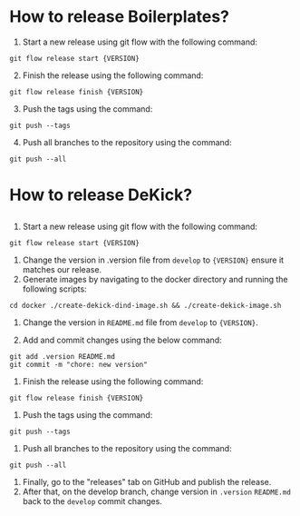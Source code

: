 # How to release Boilerplates?

1. Start a new release using git flow with the following command: 
```shell
git flow release start {VERSION}
```
2. Finish the release using the following command: 
```shell
git flow release finish {VERSION}
```
3. Push the tags using the command: 
```shell
git push --tags
```
4. Push all branches to the repository using the command:
```shell
git push --all
```

# How to release DeKick?

##

1. Start a new release using git flow with the following command:
```shell
git flow release start {VERSION}
```
1. Change the version in .version file from `develop` to `{VERSION}` ensure it matches our release. 
1. Generate images by navigating to the docker directory and running the following scripts: 
```shell
cd docker ./create-dekick-dind-image.sh && ./create-dekick-image.sh
```
1. Change the version in `README.md` file from `develop` to `{VERSION}`.

2. Add and commit changes using the below command:
```shell
git add .version README.md
git commit -m "chore: new version"
```
1. Finish the release using the following command: 
```shell
git flow release finish {VERSION}
```
1. Push the tags using the command: 
```shell
git push --tags
```
1. Push all branches to the repository using the command:
```shell
git push --all
```
1. Finally, go to the "releases" tab on GitHub and publish the release.
2.   After that, on the develop branch, change version in `.version` `README.md` back to the `develop` commit changes.
